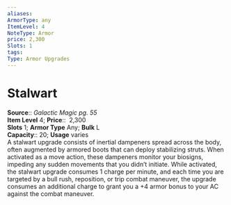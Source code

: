 ```yaml
---
aliases: 
ArmorType: any
ItemLevel: 4
NoteType: Armor
price: 2,300
Slots: 1
tags: 
Type: Armor Upgrades
---
```


# Stalwart

**Source**:: _Galactic Magic pg. 55_  
**Item Level** 4;
**Price**::  2,300  
**Slots** 1; **Armor Type** Any; **Bulk** L  
**Capacity**:: 20; **Usage** varies  
A stalwart upgrade consists of inertial dampeners spread across the body, often augmented by armored boots that can deploy stabilizing struts. When activated as a move action, these dampeners monitor your biosigns, impeding any sudden movements that you didn’t initiate. While activated, the stalwart upgrade consumes 1 charge per minute, and each time you are targeted by a bull rush, reposition, or trip combat maneuver, the upgrade consumes an additional charge to grant you a +4 armor bonus to your AC against the combat maneuver.
